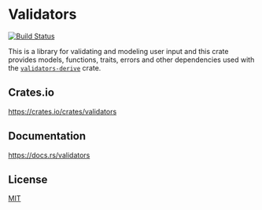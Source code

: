 Validators
====================

[![Build Status](https://travis-ci.org/magiclen/validators.svg?branch=master)](https://travis-ci.org/magiclen/validators)

This is a library for validating and modeling user input and this crate provides models, functions, traits, errors and other dependencies used with the [`validators-derive`](https://crates.io/crates/validators-derive) crate.

## Crates.io

https://crates.io/crates/validators

## Documentation

https://docs.rs/validators

## License

[MIT](LICENSE)
